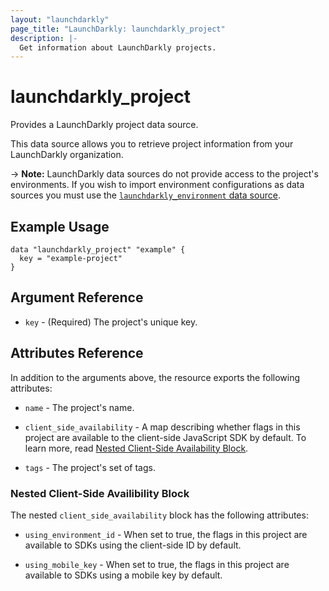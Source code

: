 ```yaml
---
layout: "launchdarkly"
page_title: "LaunchDarkly: launchdarkly_project"
description: |-
  Get information about LaunchDarkly projects.
---
```


# launchdarkly_project

Provides a LaunchDarkly project data source.

This data source allows you to retrieve project information from your LaunchDarkly organization.

-> **Note:** LaunchDarkly data sources do not provide access to the project's environments. If you wish to import environment configurations as data sources you must use the [`launchdarkly_environment` data source](/docs/providers/launchdarkly/d/environment.html).

## Example Usage

```hcl
data "launchdarkly_project" "example" {
  key = "example-project"
}
```

## Argument Reference

- `key` - (Required) The project's unique key.

## Attributes Reference

In addition to the arguments above, the resource exports the following attributes:

- `name` - The project's name.

- `client_side_availability` - A map describing whether flags in this project are available to the client-side JavaScript SDK by default. To learn more, read [Nested Client-Side Availability Block](#nested-client-side-availability-block).

- `tags` - The project's set of tags.

### Nested Client-Side Availibility Block

The nested `client_side_availability` block has the following attributes:

- `using_environment_id` - When set to true, the flags in this project are available to SDKs using the client-side ID by default.

- `using_mobile_key` - When set to true, the flags in this project are available to SDKs using a mobile key by default.
